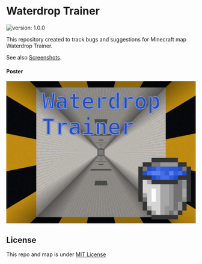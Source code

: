 Waterdrop Trainer
=================

![version: 1.0.0](https://img.shields.io/badge/version-1.0.0-success)

This repository created to track bugs and suggestions for Minecraft
map Waterdrop Trainer.

See also [Screenshots](./images/screens/README.md).

#### Poster

![Waterdrop Trainer Poster](images/poster.png)

## License

This repo and map is under [MIT License](https://opensource.org/licenses/MIT)

